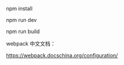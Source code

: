 npm install

npm run dev

npm run build

webpack 中文文档：

https://webpack.docschina.org/configuration/